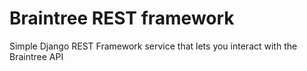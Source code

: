 # Braintree REST framework

Simple Django REST Framework service that lets you interact with the Braintree API
